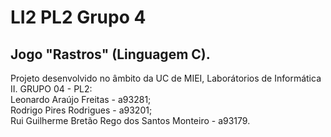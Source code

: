 # LI2 PL2 Grupo 4
## Jogo "Rastros" (Linguagem C).
Projeto desenvolvido no âmbito da UC de MIEI, Laborátorios de Informática II.
GRUPO 04 - PL2:    
Leonardo Araújo Freitas - a93281;  
Rodrigo Pires Rodrigues - a93201;  
Rui Guilherme Bretão Rego dos Santos Monteiro - a93179.
